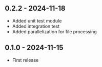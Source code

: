 ## 0.2.2 - 2024-11-18

- Added unit test module
- Added integration test
- Added parallelization for file processing

## 0.1.0 - 2024-11-15

- First release
